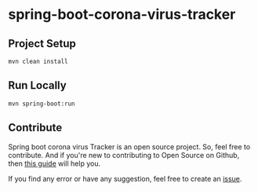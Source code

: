# spring-boot-corona-virus-tracker
## Project Setup

```
mvn clean install
```

## Run Locally

```
mvn spring-boot:run
```

## Contribute

Spring boot corona virus Tracker is an open source project. So, feel free to contribute. And if you're new to contributing to Open Source on Github, then [this guide](https://guides.github.com/activities/contributing-to-open-source/) will help you.

If you find any error or have any suggestion, feel free to create an [issue](https://github.com/iamdhrv/spring-boot-corona-virus-tracker/issues/new).

